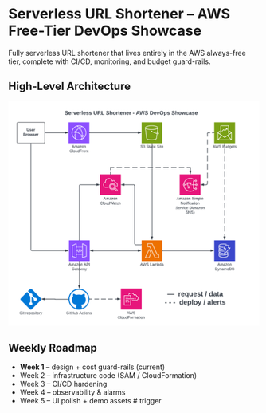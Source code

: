 # Serverless URL Shortener – AWS Free-Tier DevOps Showcase

Fully serverless URL shortener that lives entirely in the AWS always-free tier, complete with CI/CD, monitoring, and budget guard-rails.

## High-Level Architecture
![Architecture](docs/architecture.png)

## Weekly Roadmap
- **Week 1** – design + cost guard-rails (current)
- Week 2 – infrastructure code (SAM / CloudFormation)
- Week 3 – CI/CD hardening
- Week 4 – observability & alarms
- Week 5 – UI polish + demo assets # trigger
